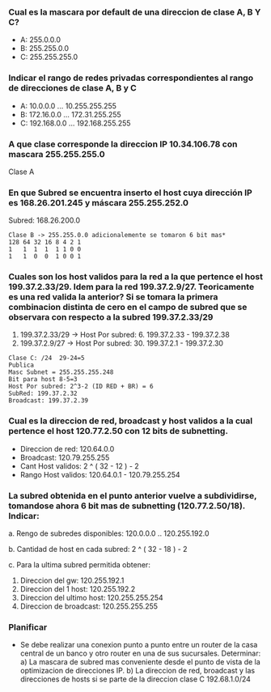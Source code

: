 ### Cual es la mascara por default de una direccion de clase A, B Y C?
* A: 255.0.0.0
* B: 255.255.0.0
* C: 255.255.255.0

### Indicar el rango de redes privadas correspondientes al rango de direcciones de clase A, B y C
* A: 10.0.0.0 ... 10.255.255.255
* B: 172.16.0.0 ... 172.31.255.255
* C: 192.168.0.0 ... 192.168.255.255

### A que clase corresponde la direccion IP 10.34.106.78 con mascara 255.255.255.0
Clase A

### En que Subred se encuentra inserto el host cuya dirección IP es 168.26.201.245 y máscara 255.255.252.0
Subred: 168.26.200.0
```
Clase B -> 255.255.0.0 adicionalemente se tomaron 6 bit mas*
128 64 32 16 8 4 2 1 
1   1  1  1  1 1 0 0
1   1  0  0  1 0 0 1
```

### Cuales son los host validos para la red a la que pertence el host 199.37.2.33/29. Idem para la red 199.37.2.9/27. Teoricamente es una red valida la anterior? Si se tomara la primera combinacion distinta de cero en el campo de subred que se observara con respecto a la subred 199.37.2.33/29
1. 199.37.2.33/29 -> Host Por subred: 6. 199.37.2.33 - 199.37.2.38
2. 199.37.2.9/27  -> Host Por subred: 30. 199.37.2.1 - 199.37.2.30
```
Clase C: /24  29-24=5
Publica
Masc Subnet = 255.255.255.248
Bit para host 8-5=3
Host Por subred: 2^3-2 (ID RED + BR) = 6
SubRed: 199.37.2.32
Broadcast: 199.37.2.39
```

### Cual es la direccion de red, broadcast y host validos a la cual pertence el host 120.77.2.50 con 12 bits de subnetting.
* Direccion de red: 120.64.0.0
* Broadcast: 120.79.255.255
* Cant Host validos: 2 ^ ( 32 - 12 ) - 2
* Rango Host validos: 120.64.0.1 - 120.79.255.254

### La subred obtenida en el punto anterior vuelve a subdividirse, tomandose ahora 6 bit mas de subnetting (120.77.2.50/18). Indicar:
a. Rengo de subredes disponibles: 120.0.0.0 .. 120.255.192.0

b. Cantidad de host en cada subred:  2 ^ ( 32 - 18 ) - 2

c. Para la ultima subred permitida obtener:
 1.  Direccion del gw: 120.255.192.1
 1.  Direccion del 1 host: 120.255.192.2
 1.  Direccion del ultimo host: 120.255.255.254
 1.  Direccion de broadcast: 120.255.255.255
 
### Planificar
* Se debe realizar una conexion punto a punto entre un router de la casa central de un banco y otro router en una de sus sucursales. Determinar:
a) La mascara de subred mas conveniente desde el punto de vista de la optimizacion de direcciones IP.
b) La direccion de red, broadcast y las direcciones de hosts si se parte de la direccion clase C 192.68.1.0/24
